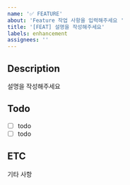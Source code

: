 ```yaml
---
name: '✅ FEATURE'
about: 'Feature 작업 사항을 입력해주세요 '
title: '[FEAT] 설명을 작성해주세요'
labels: enhancement
assignees: ''
---
```


## Description

설명을 작성해주세요

## Todo

- [ ] todo
- [ ] todo

## ETC

기타 사항
